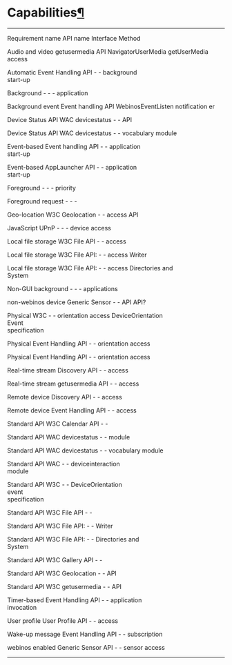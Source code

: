Capabilities[¶](#Capabilities)
==============================

  ------------------ ------------------ ------------------ ------------------
  Requirement name   API name           Interface          Method

  Audio and video    getusermedia API   NavigatorUserMedia getUserMedia
  access                                                   

  Automatic          Event Handling API -                  -
  background                                               
  start-up                                                 

  Background         -                  -                  -
  application                                              

  Background event   Event handling API WebinosEventListen 
  notification                          er                 

  Device Status API  WAC devicestatus   -                  -
                     API                                   

  Device Status API  WAC devicestatus   -                  -
                     vocabulary module                     

  Event-based        Event handling API -                  -
  application                                              
  start-up                                                 

  Event-based        AppLauncher API    -                  -
  application                                              
  start-up                                                 

  Foreground         -                  -                  -
  priority                                                 

  Foreground request -                  -                  -

  Geo-location       W3C Geolocation    -                  -
  access             API                                   

  JavaScript UPnP    -                  -                  -
  device access                                            

  Local file storage W3C File API       -                  -
  access                                                   

  Local file storage W3C File API:      -                  -
  access             Writer                                

  Local file storage W3C File API:      -                  -
  access             Directories and                       
                     System                                

  Non-GUI background -                  -                  -
  applications                                             

  non-webinos device Generic Sensor     -                  -
  API                API?                                  

  Physical           W3C                -                  -
  orientation access DeviceOrientation                     
                     Event                                 
                     specification                         

  Physical           Event Handling API -                  -
  orientation access                                       

  Physical           Event Handling API -                  -
  orientation access                                       

  Real-time stream   Discovery API      -                  -
  access                                                   

  Real-time stream   getusermedia API   -                  -
  access                                                   

  Remote device      Discovery API      -                  -
  access                                                   

  Remote device      Event Handling API -                  -
  access                                                   

  Standard API       W3C Calendar API   -                  -

  Standard API       WAC devicestatus   -                  -
                     module                                

  Standard API       WAC devicestatus   -                  -
                     vocabulary module                     

  Standard API       WAC                -                  -
                     deviceinteraction                     
                     module                                

  Standard API       W3C                -                  -
                     DeviceOrientation                     
                     event                                 
                     specification                         

  Standard API       W3C File API       -                  -

  Standard API       W3C File API:      -                  -
                     Writer                                

  Standard API       W3C File API:      -                  -
                     Directories and                       
                     System                                

  Standard API       W3C Gallery API    -                  -

  Standard API       W3C Geolocation    -                  -
                     API                                   

  Standard API       W3C getusermedia   -                  -
                     API                                   

  Timer-based        Event Handling API -                  -
  application                                              
  invocation                                               

  User profile       User Profile API   -                  -
  access                                                   

  Wake-up message    Event Handling API -                  -
  subscription                                             

  webinos enabled    Generic Sensor API -                  -
  sensor access                                            
  ------------------ ------------------ ------------------ ------------------


